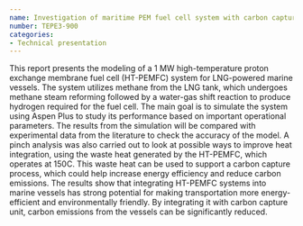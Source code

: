 ```yaml
--- 
name: Investigation of maritime PEM fuel cell system with carbon capture
number: TEPE3-900
categories:
- Technical presentation 
--- 
```

This report presents the modeling of a 1 MW high-temperature proton exchange membrane fuel
cell (HT-PEMFC) system for LNG-powered marine vessels. The system
utilizes methane from the LNG tank, which undergoes methane steam
reforming followed by a water-gas shift reaction to produce hydrogen
required for the fuel cell. The main goal is to simulate the system
using Aspen Plus to study its performance based on important operational
parameters. The results from the simulation will be compared with
experimental data from the literature to check the accuracy of the
model. A pinch analysis was also carried out to look at possible ways to
improve heat integration, using the waste heat generated by the
HT-PEMFC, which operates at 150C. This waste heat can be used to
support a carbon capture process, which could help increase energy
efficiency and reduce carbon emissions. The results show that
integrating HT-PEMFC systems into marine vessels has strong potential
for making transportation more energy-efficient and environmentally
friendly. By integrating it with carbon capture unit, carbon emissions
from the vessels can be significantly reduced.
